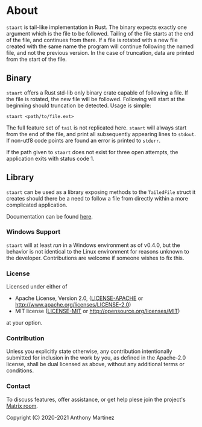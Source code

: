 # About

`staart` is tail-like implementation in Rust.
The binary expects exactly one argument which is the file to be followed.
Tailing of the file starts at the end of the file, and continues from there.
If a file is rotated with a new file created with the same name the program
will continue following the named file, and not the previous version. In the
case of truncation, data are printed from the start of the file.

## Binary

`staart` offers a Rust std-lib only binary crate capable of following a
file. If the file is rotated, the new file will be followed. Following will
start at the beginning should truncation be detected. Usage is simple:

`staart <path/to/file.ext>`

The full feature set of `tail` is not replicated here. `staart` will always
start from the end of the file, and print all subsequently appearing lines
to `stdout`. If non-utf8 code points are found an error is printed to `stderr`.

If the path given to `staart` does not exist for three open attempts, the
application exits with status code 1.

## Library

`staart` can be used as a library exposing methods to the `TailedFile`
struct it creates should there be a need to follow a file from directly
within a more complicated application.

Documentation can be found [here](https://docs.rs/staart/).

### Windows Support

`staart` will at least *run* in a Windows environment as of v0.4.0, but the
behavior is not identical to the Linux environment for reasons unknown to
the developer. Contributions are welcome if someone wishes to fix this.

### License

Licensed under either of

 * Apache License, Version 2.0, ([LICENSE-APACHE](LICENSE-APACHE) or http://www.apache.org/licenses/LICENSE-2.0)
 * MIT license ([LICENSE-MIT](LICENSE-MIT) or http://opensource.org/licenses/MIT)

at your option.

### Contribution

Unless you explicitly state otherwise, any contribution intentionally submitted
for inclusion in the work by you, as defined in the Apache-2.0 license, shall be dual licensed as above, without any
additional terms or conditions.

### Contact

To discuss features, offer assistance, or get help plese join the project's [Matrix room](https://matrix.to/#/#staart:txrx.staart.one).

Copyright (C) 2020-2021 Anthony Martinez
